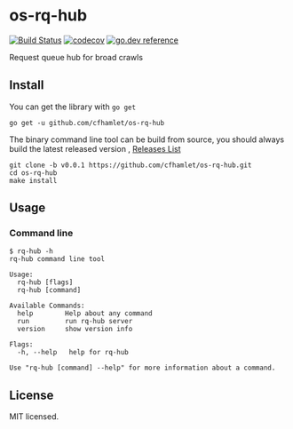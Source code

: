 # os-rq-hub

[![Build Status](https://www.travis-ci.org/cfhamlet/os-rq-hub.svg?branch=master)](https://www.travis-ci.org/cfhamlet/os-rq-hub)
[![codecov](https://codecov.io/gh/cfhamlet/os-rq-hub/branch/master/graph/badge.svg)](https://codecov.io/gh/cfhamlet/os-rq-hub)
[![go.dev reference](https://img.shields.io/badge/go.dev-reference-007d9c?logo=go&logoColor=white&style=flat-square)](https://pkg.go.dev/github.com/cfhamlet/os-rq-hub?tab=overview)

Request queue hub for broad crawls


## Install

You can get the library with ``go get``

```
go get -u github.com/cfhamlet/os-rq-hub
```

The binary command line tool can be build from source, you should always build the latest released version , [Releases List](https://github.com/cfhamlet/os-rq-hub/releases)

```
git clone -b v0.0.1 https://github.com/cfhamlet/os-rq-hub.git
cd os-rq-hub
make install
```

## Usage

### Command line

```
$ rq-hub -h
rq-hub command line tool

Usage:
  rq-hub [flags]
  rq-hub [command]

Available Commands:
  help        Help about any command
  run         run rq-hub server
  version     show version info

Flags:
  -h, --help   help for rq-hub

Use "rq-hub [command] --help" for more information about a command.
```

## License
  MIT licensed.

